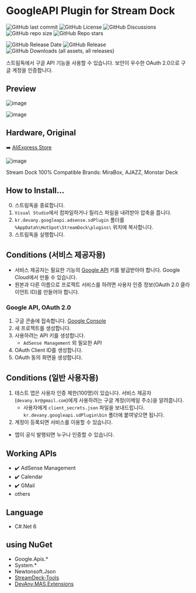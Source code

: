 # GoogleAPI Plugin for Stream Dock

![GitHub last commit](https://img.shields.io/github/last-commit/DevAnyKR/StreamDock.Plugin.GoogleAPI)
![GitHub License](https://img.shields.io/github/license/devanykr/StreamDock.Plugin.GoogleAPI)
![GitHub Discussions](https://img.shields.io/github/discussions/devanykr/StreamDock.Plugin.GoogleAPI)
![GitHub repo size](https://img.shields.io/github/repo-size/devanykr/StreamDock.Plugin.GoogleAPI)
![GitHub Repo stars](https://img.shields.io/github/stars/devanykr/StreamDock.Plugin.GoogleAPI?style=plastic&label=%E2%AD%90)

![GitHub Release Date](https://img.shields.io/github/release-date/devanykr/StreamDock.Plugin.GoogleAPI)
![GitHub Release](https://img.shields.io/github/v/release/devanykr/StreamDock.Plugin.GoogleAPI)
![GitHub Downloads (all assets, all releases)](https://img.shields.io/github/downloads/devanykr/StreamDock.Plugin.GoogleAPI/total)

스트림독에서 구글 API 기능을 사용할 수 있습니다. 보안이 우수한 OAuth 2.0으로 구글 계정을 인증합니다.

## Preview

![image](https://github.com/DevAnyKR/StreamDock.Plugin.GoogleAPI/assets/110871727/e156bae5-c4bd-4de1-830a-45f8ee3842ee)

![image](https://github.com/DevAnyKR/StreamDock.Plugin.GoogleAPI/assets/110871727/4ce2d45f-a60a-47ee-b79b-bce1fbf74de0)

## Hardware, Original

➡️ [AliExpress Store](https://s.click.aliexpress.com/e/_DC8mx5N)

![image](https://github.com/DevAnyKR/StreamDock.Plugin.GoogleAPI/assets/110871727/a5a3d159-9bee-4287-a0ee-ed2abd64cf6d)

Stream Dock 100% Compatible Brands: MiraBox, AJAZZ, Monstar Deck

## How to Install...

0. 스트림독을 종료합니다.
1. `Visual Studio`에서 컴파일하거나 릴리스 파일을 내려받아 압축을 풉니다.
2. `kr.devany.googleapi.adsense.sdPlugin` 폴더를 `%AppData%\HotSpot\StreamDock\plugins\` 위치에 복사합니다.
3. 스트림독을 실행합니다.

## Conditions (서비스 제공자용)

- 서비스 제공자는 필요한 기능의 [Google API](https://console.cloud.google.com/) 키를 발급받아야 합니다. Google Cloud에서 만들 수 있습니다.
- 원본과 다른 이름으로 프로젝트 서비스를 하려면 사용자 인증 정보(OAuth 2.0 클라이언트 ID)를 만들어야 합니다.

 ### Google API, OAuth 2.0

1. 구글 콘솔에 접속합니다. [Google Console](https://console.cloud.google.com/) 
2. 새 프로젝트를 생성합니다.
3. 사용하려는 API 키를 생성합니다.
    * `AdSense Management` 외 필요한 API
4. OAuth Client ID를 생성합니다.
5. OAuth 동의 화면을 생성합니다.

## Conditions (일반 사용자용)
1. 테스트 앱은 사용자 인증 제한(100명)이 있습니다. 서비스 제공자(`devany.kr@gmail.com`)에게 사용하려는 구글 계정(이메일 주소)을 알려줍니다.
    * 사용자에게 `client_secrets.json` 파일을 보내드립니다. `kr.devany.googleapi.sdPlugin\bin` 폴더에 붙여넣으면 됩니다.
2. 계정이 등록되면 서비스를 이용할 수 있습니다.

* 앱이 공식 발행되면 누구나 인증할 수 있습니다.
 
## Working APIs

- ✔️ AdSense Management
- ✔️ Calendar
- ✔️ GMail
- others

## Language
- C#.Net 6

## using NuGet
- Google.Apis.*
- System.*
- Newtonsoft.Json
- [StreamDeck-Tools](https://github.com/BarRaider/streamdeck-tools)
- [DevAny.MAS.Extensions](https://github.com/DevAnyKR/MAS.Libraries)
